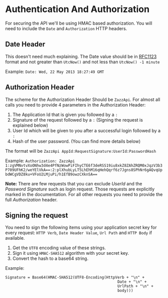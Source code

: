 Authentication And Authorization
=

For securing the API we'll be using HMAC based authorization. You will need to include the `Date` and `Authorization` HTTP headers.

Date Header
-
This doesn't need much explaining. The Date value should be in [RFC1123](http://www.w3.org/Protocols/rfc2616/rfc2616-sec14.html#sec14.18) format and not greater than `UtcNow()` and not less than `UtcNow() -1 minute`

Example: `Date: Wed, 22 May 2013 18:27:49 GMT`

Authorization Header
-

The scheme for the Authorization Header Should be `ZazzApi`.
For almost all calls you need to provide 4 parameters in the Authorization Header:

1. The Application Id that is given you followed by a `:`
2. Signature of the request followed by a `:` (Signing the request is explained below)
3. User Id which will be given to you after a successful login followed by a `:`
4. Hash of the user password. (You can find more details below)

The format will be `ZazzApi AppId:RequestSignature:UserId:PasswordHash`

Example: `Authorization: ZazzApi 1:zgVMNvtvXoONhw3d4e4PfNzWowPiFIhyCTE6f3deRSS19iu8xkZ8ZAhZRQM0xJqzV3b3P709UFhK2/weYElVkA==:2:plXhubLyLT5LhEhM16qHehQqrf6z7Jgns8SPhNr6gAQvqUpbdWCgVDZ8ku+VFoU2LMjuPi/h1EfB9owzCXknSA==`

**Note:** There are few requests that you can exclude *UserId* and the *Password Signature* such as login request. Those requests are explicitly marked in the documentation. For all other requests you need to provide the full *Authorization* header.

Signing the request
-
You need to sign the following items using your application secret key for every request: `HTTP Verb`, `Date Header Value`, `Url Path` and `HTTP Body` if available.

1. Get the `UTF8` encoding value of these strings.
2. Sign it using `HMAC-SHA512` algorithm with your secret key.
3. Convert the hash to a base64 string.

Example:

    Signature = Base64(HMAC-SHA512(UTF8-Encoding(HttpVerb + "\n" +
                                                      Date + "\n" +
                                                      UrlPath + "\n" +
                                                      body)))
                                                      
                                                      
